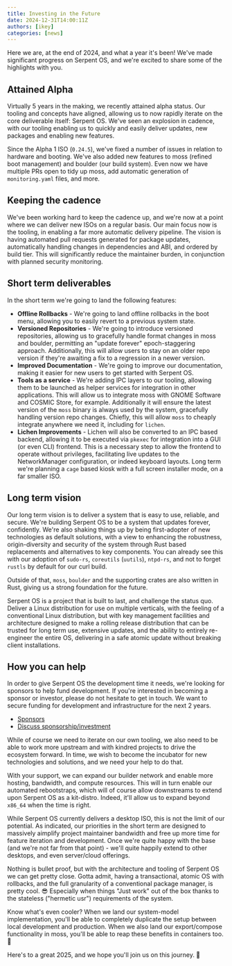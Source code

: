 ```yaml
---
title: Investing in the Future
date: 2024-12-31T14:00:11Z
authors: [ikey]
categories: [news]
---
```


Here we are, at the end of 2024, and what a year it's been! We've made significant progress on Serpent OS, and we're excited to share some of the highlights with you.

## Attained Alpha

Virtually 5 years in the making, we recently attained alpha status. Our tooling and concepts have aligned, allowing us to now rapidly iterate
on the core deliverable itself: Serpent OS. We've seen an explosion in cadence, with our tooling enabling us to quickly and
easily deliver updates, new packages and enabling new features.

Since the Alpha 1 ISO (`0.24.5`), we've fixed a number of issues in relation to hardware and booting. We've also added
new features to moss (refined boot management) and boulder (our build system). Even now we have multiple PRs open to
tidy up moss, add automatic generation of `monitoring.yaml` files, and more.

## Keeping the cadence

We've been working hard to keep the cadence up, and we're now at a point where we can deliver new ISOs on a regular basis.
Our main focus now is the tooling, in enabling a far more automatic delivery pipeline. The vision is having automated pull
requests generated for package updates, automatically handling changes in dependencies and ABI, and ordered by build tier.
This will significantly reduce the maintainer burden, in conjunction with planned security monitoring.

## Short term deliverables

In the short term we're going to land the following features:

- **Offline Rollbacks** - We're going to land offline rollbacks in the boot menu, allowing you to easily revert to a previous
  system state.
- **Versioned Repositories** - We're going to introduce versioned repositories, allowing us to gracefully handle format changes
  in moss and boulder, permitting an "update forever" epoch-staggering approach. Additionally, this will allow users to stay on an
  older repo version if they're awaiting a fix to a regression in a newer version.
- **Improved Documentation** - We're going to improve our documentation, making it easier for new users to get started with Serpent OS.
- **Tools as a service** - We're adding IPC layers to our tooling, allowing them to be launched as helper services for integration in
  other applications. This will allow us to integrate moss with GNOME Software and COSMIC Store, for example. Additionally it will ensure
  the latest version of the `moss` binary is always used by the system, gracefully handling version repo changes.
  Chiefly, this will allow `moss` to cheaply integrate anywhere we need it, including for `lichen`.
- **Lichen Improvements** - Lichen will also be converted to an IPC based backend, allowing it to be executed via `pkexec` for integration into
  a GUI (or even CLI) frontend. This is a necessary step to allow the frontend to operate without privileges, facilitating live
  updates to the NetworkManager configuration, or indeed keyboard layouts. Long term we're planning a `cage` based kiosk with a full screen
  installer mode, on a far smaller ISO.

## Long term vision

Our long term vision is to deliver a system that is easy to use, reliable, and secure. We're building Serpent OS to be a system that
updates forever, confidently. We're also shaking things up by being first-adopter of new technologies as default solutions, with a view
to enhancing the robustness, origin-diversity and security of the system through Rust based replacements and alternatives to key components.
You can already see this with our adoption of `sudo-rs`, `coreutils` (`uutils`), `ntpd-rs`, and not to forget `rustls` by default for our curl build.

Outside of that, `moss`, `boulder` and the supporting crates are also written in Rust, giving us a strong foundation for the future.

Serpent OS is a project that is built to last, and challenge the status quo. Deliver a Linux distribution for use on multiple verticals,
with the feeling of a conventional Linux distribution, but with key management facilities and architecture designed to make a rolling release
distribution that can be trusted for long term use, extensive updates, and the ability to entirely re-engineer the entire OS, delivering in a safe
atomic update without breaking client installations.

## How you can help

In order to give Serpent OS the development time it needs, we're looking for sponsors to help fund development. If you're interested in becoming a sponsor
or investor, please do not hesitate to get in touch. We want to secure funding for development and infrastructure for the next 2 years.

 - [Sponsors](/sponsor)
 - [Discuss sponsorship/investment](mailto:ikey@serpentos.com)

While of course we need to iterate on our own tooling, we also need to be able to work more upstream and with kindred projects to drive
the ecosystem forward. In time, we wish to become the incubator for new technologies and solutions, and we need your help to do that.

With your support, we can expand our builder network and enable more hosting, bandwidth, and compute resources. This will in turn enable
our automated rebootstraps, which will of course allow downstreams to extend upon Serpent OS as a kit-distro. Indeed, it'll allow us to expand
beyond `x86_64` when the time is right.

While Serpent OS currently delivers a desktop ISO, this is not the limit of our potential. As indicated, our priorities in the short term
are designed to massively aimplify project maintainer bandwidth and free up more time for feature iteration and development. Once we're quite
happy with the base (and we're not far from that point) - we'll quite happily extend to other desktops, and even server/cloud offerings.

Nothing is bullet proof, but with the architecture and tooling of Serpent OS we can get pretty close. Gotta admit, having a transactional, atomic OS
with rollbacks, and the full granularity of a conventional package manager, is pretty cool. 😎 Especially when things "Just work" out of the box
thanks to the stateless ("hermetic usr") requirements of the system.

Know what's even cooler? When we land our system-model implementation, you'll be able to completely duplicate the setup between local development
and production. When we also land our export/compose functionality in moss, you'll be able to reap these benefits in containers too. 🐍

Here's to a great 2025, and we hope you'll join us on this journey. 🚀
